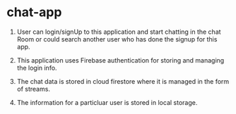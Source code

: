 # chat-app

1. User can login/signUp to this application and start chatting in the chat Room or could search another user who has done the signup for this app.

2. This application uses Firebase authentication for storing and managing the login info.

3. The chat data is stored in cloud firestore where it is managed in the form of streams.

4. The information for a particluar user is stored in local storage.
